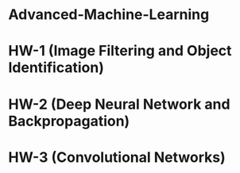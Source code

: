 # Advanced-Machine-Learning


# HW-1 (Image Filtering and Object Identification)


# HW-2 (Deep Neural Network and Backpropagation)


# HW-3 (Convolutional Networks)